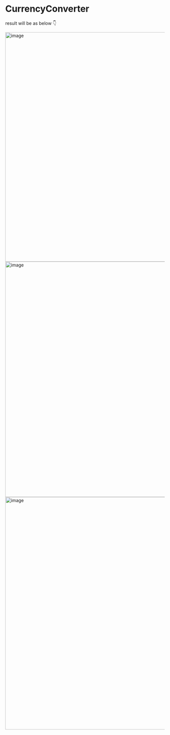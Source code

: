 # CurrencyConverter

result will be as below  👇


<img width="723" alt="image" src="https://github.com/reza16977/CurrencyConverter/assets/99034042/af4352de-9fe3-4979-b408-816541ce4e8c">

<img width="742" alt="image" src="https://github.com/reza16977/CurrencyConverter/assets/99034042/54822c2b-8e7b-42eb-8e35-a2ff125bda97">

<img width="733" alt="image" src="https://github.com/reza16977/CurrencyConverter/assets/99034042/29afe9ff-e160-4325-b67d-4030167d8d2d">


                          
